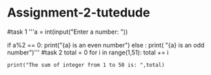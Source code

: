 # Assignment-2-tutedude
#task 1
'''a = int(input("Enter a number: "))

if a%2 == 0:
    print("{a}  is an even number")
else :
    print( "{a} is an odd number")'''
#task 2
total = 0
for i in range(1,51):
    total += i
 
    print("The sum of integer from 1 to 50 is: ",total)
